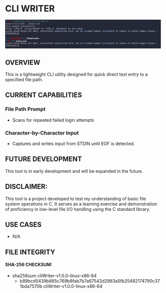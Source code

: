 # CLI WRITER

<p align="center">
  <img src="cliWriter.png" alt="Centered Image">
</p>


## OVERVIEW
This is a lightweight CLI utility designed for quick direct text entry to a specified file path.

## CURRENT CAPABILITIES
### File Path Prompt
* Scans for repeated failed login attempts

### Character-by-Character Input
* Captures and writes input from STDIN until EOF is detected.
  
## FUTURE DEVELOPMENT
This tool is in early development and will be expanded in the future.

## DISCLAIMER:
This tool is a project developed to test my understanding of basic file system operations in C. It serves as a learning exercise and demonstration of proficiency in low-level file I/O handling using the C standard library.

## USE CASES
* N/A

## FILE INTEGRITY

#### SHA-256 CHECKSUM: 
 - sha256sum cliWriter-v1.0.0-linux-x86-64 
    - b89bcd5439b865c769b8fab7b7a67542d2983a5fb25482174790c371bda7570b  cliWriter-v1.0.0-linux-x86-64
